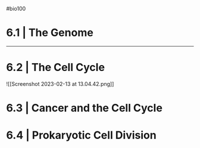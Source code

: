 #bio100 

# 6.1 | The Genome

***
# 6.2 | The Cell Cycle

![[Screenshot 2023-02-13 at 13.04.42.png]]


# 6.3 | Cancer and the Cell Cycle
# 6.4 | Prokaryotic Cell Division
